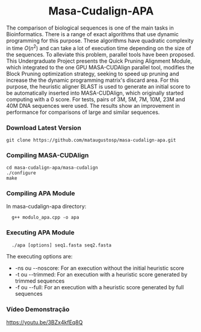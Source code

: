 <h1 align="center">Masa-Cudalign-APA</h1>

The comparison of biological sequences is one of the main tasks in Bioinformatics. There is a range of exact algorithms that use dynamic programming for this purpose. These algorithms have quadratic complexity in time $O({n^2})$ and can take a lot of execution time depending on the size of the sequences. To alleviate this problem, parallel tools have been proposed. This  Undergraduate Project presents the Quick Pruning Alignment Module, which integrated to the one GPU MASA-CUDAlign parallel tool, modifies the Block Pruning optimization strategy, seeking to speed up pruning and increase the the dynamic programming matrix's discard area. For this purpose, the heuristic aligner BLAST is used to generate an initial score to be automatically inserted into MASA-CUDAlign, which originally started computing with a 0 score. For tests, pairs of 3M, 5M, 7M, 10M, 23M and 40M DNA sequences were used. The results show an improvement in performance for comparisons of large and similar sequences.

### Download Latest Version 

```console
git clone https://github.com/mataugustosp/masa-cudalign-apa.git
```

### Compiling MASA-CUDAlign 

```console
cd masa-cudalign-apa/masa-cudalign
./configure 
make 
```

### Compiling APA Module

In masa-cudalign-apa directory: 

```console
  g++ modulo_apa.cpp -o apa 
```

### Executing APA Module

```console
  ./apa [options] seq1.fasta seq2.fasta 
```

The executing options are:

- -ns ou --noscore: For an execution without the initial heuristic score 
- -t ou --trimmed: For an execution with a heuristic score generated by trimmed sequences
- -f ou --full: For an execution with a heuristic score generated by full sequences

### Vídeo Demonstração 

https://youtu.be/3BZx4kfEq8Q

